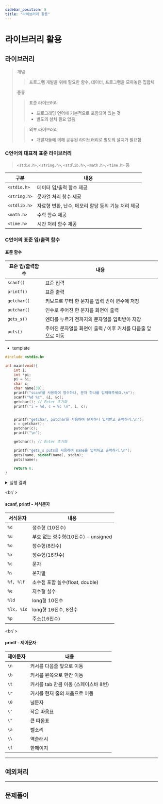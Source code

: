 ```yaml
---
sidebar_position: 8
title: "라이브러리 활용"
---
```


# 라이브러리 활용

## 라이브러리

> 개념
>
> > 프로그램 개발을 위해 필요한 함수, 데이터, 프로그램을 모아놓은 집합체
>
> 종류
>
> > 표준 라이브러리
> >
> > - 프로그래밍 언어에 기본적으로 포함되어 있는 것
> > - 별도의 설치 필요 없음
>
> > 외부 라이브러리
> >
> > - 개발자들에 의해 공유된 라이브러리로 별도의 설치가 필요함

### C언어의 대표적 표준 라이브러리

> `<stdio.h>`, `<string.h>`, `<stdlib.h>`, `<math.h>`, `<time.h>` 등

| 구분         | 내용                                               |
| ------------ | -------------------------------------------------- |
| `<stdio.h>`  | 데이터 입/출력 함수 제공                           |
| `<string.h>` | 문자열 처리 함수 제공                              |
| `<stdlib.h>` | 자료형 변환, 난수, 메모리 할당 등의 기능 처리 제공 |
| `<math.h>`   | 수학 함수 제공                                     |
| `<time.h>`   | 시간 처리 함수 제공                                |

### C언어의 표준 입/출력 함수

#### 표준 함수

| 표준 입/출력함수 | 내용                                                         |
| ---------------- | ------------------------------------------------------------ |
| `scanf()`        | 표준 입력                                                    |
| `printf()`       | 표준 출력                                                    |
| `getchar()`      | 키보드로 부터 한 문자를 입력 받아 변수에 저장                |
| `putchar()`      | 인수로 주어진 한 문자를 화면에 출력                          |
| `gets_s()`       | 엔터를 누르기 전까지의 문자열을 입력받아 저장                |
| `puts()`         | 주어진 문자열을 화면에 출력 / 이후 커서를 다음줄 앞으로 이동 |

- template

```c
#include <stdio.h>

int main(void){
    int i;
    int *pi;
    pi = &i;
    char c;
    char name[30];
    printf("scanf를 사용하여 정수하나, 문자 하나를 입력해주세요.\n");
    scanf("%d %c", &i, &c);
    getchar(); // Enter 초기화
    printf("i = %d, c = %c \n", i, c);


    printf("getchar, putchar를 사용하여 문자하나 입력받고 출력하기.\n");
    c = getchar();
    putchar(c);
    printf("\n");

    getchar(); // Enter 초기화

    printf("gets_s puts를 사용하여 name을 입력하고 출력하기.\n");
    gets(name, sizeof(name), stdin);
    puts(name);

    return 0;
}

```

<details>
  <summary>실행 결과</summary>
  ```text
    scanf를 사용하여 정수하나, 문자 하나를 입력해주세요.
    4i
    i = 4, c = i
    getchar, putchar를 사용하여 문자하나 입력받고 출력하기.
    r
    r
    gets_s puts를 사용하여 name을 입력하고 출력하기.
    hyoloui
    hyoloui
  ```
</details>

<br/ >

#### scanf, printf - 서식문자

| 서식문자   | 내용                                |
| ---------- | ----------------------------------- |
| `%d`       | 정수형 (10진수)                     |
| `%u`       | 부호 없는 정수형(10진수) - unsigned |
| `%o`       | 정수형(8진수)                       |
| `%x`       | 정수형(16진수)                      |
| `%c`       | 문자                                |
| `%s`       | 문자열                              |
| `%f, %lf`  | 소수점 포함 실수(float, double)     |
| `%e`       | 지수형 실수                         |
| `%ld`      | long형 10진수                       |
| `%lx, %io` | long형 16진수, 8진수                |
| `%p`       | 주소(16진수)                        |

<br/ >

#### printf - 제어문자

| 제어문자 | 내용                                  |
| -------- | ------------------------------------- |
| `\n`     | 커서를 다음줄 앞으로 이동             |
| `\b`     | 커서를 왼쪽으로 한칸 이동             |
| `\t`     | 커서를 tab 만큼 이동 (스페이스바 8번) |
| `\r`     | 커서를 현재 줄의 처음으로 이동        |
| `\0`     | 널문자                                |
| `\'`     | 작은 따옴표                           |
| `\"`     | 큰 따옴표                             |
| `\a`     | 벨소리                                |
| `\\`     | 역슬래시                              |
| `\f`     | 한페이지                              |

---

## 예외처리

---

## 문제풀이
